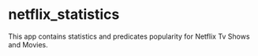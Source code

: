 # netflix_statistics

This app contains statistics and predicates popularity for Netflix Tv Shows and Movies. 
